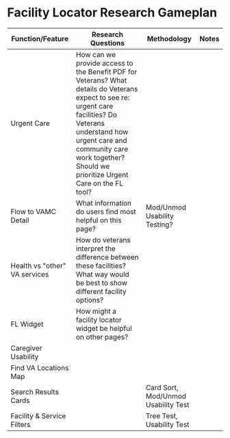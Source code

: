 # Facility Locator Research Gameplan

Function/Feature | Research Questions | Methodology | Notes
-----------------|--------------------|-------------|-------
Urgent Care | How can we provide access to the Benefit PDF for Veterans? What details do Veterans expect to see re: urgent care facilities? Do Veterans understand how urgent care and community care work together? Should we prioritize Urgent Care on the FL tool? |
Flow to VAMC Detail | What information do users find most helpful on this page?  | Mod/Unmod Usability Testing? | 
Health vs "other" VA services | How do veterans interpret the difference between these facilities? What way would be best to show different facility options? |
FL Widget | How might a facility locator widget be helpful on other pages?
Caregiver Usability | 
Find VA Locations Map |
Search Results Cards | | Card Sort, Mod/Unmod Usability Test | 
Facility & Service Filters | | Tree Test, Usability Test | 
